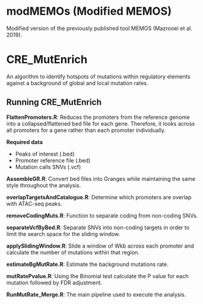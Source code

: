 # modMEMOs (Modified MEMOS)
Modified version of the previously published tool MEMOS (Mazrooei et al. 2019). 

# CRE_MutEnrich
An algorithm to identify hotspots of mutations within regulatory elements against a background of global and local mutation rates.

## Running CRE_MutEnrich 

**FlattenPromoters.R**: Reduces the promoters from the reference genome into a collapsed/flattened bed file for each gene. Therefore, it looks across all promoters for a gene rather than each promoter individually.

**Required data**
* Peaks of interest (.bed)
* Promoter reference file (.bed)
* Mutation calls SNVs (.vcf) 

**AssembleGR.R**: Convert bed files into Granges while maintaining the same style throughout the analysis.

**overlapTargetsAndCatalogue.R**: Determine which promoters are overlap with ATAC-seq peaks.

**removeCodingMuts.R**: Function to separate coding from non-coding SNVs.

**separateVcfByBed.R**: Separate SNVs into non-coding targets in order to limit the search space for the sliding window.

**applySlidingWindow.R**: Slide a window of Wkb across each promoter and calculate the number of mutations within that region.

**estimateBgMutRate.R**: Estimate the background mutations rate.

**mutRatePvalue.R**: Using the Binomial test calculate the P value for each mutation followed by FDR adjustment.

**RunMutRate_Merge.R**: The main pipeline used to execute the analysis.


